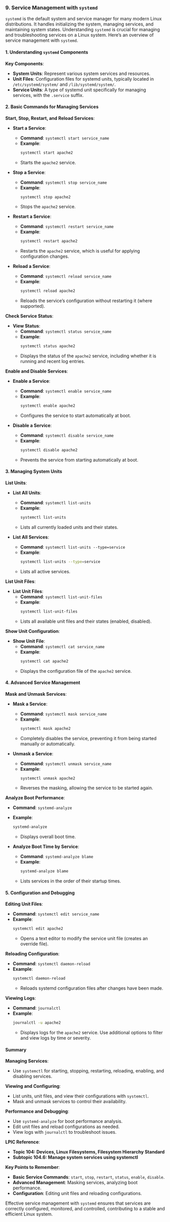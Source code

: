 ### 9. Service Management with `systemd`

`systemd` is the default system and service manager for many modern Linux distributions. It handles initializing the system, managing services, and maintaining system states. Understanding `systemd` is crucial for managing and troubleshooting services on a Linux system. Here’s an overview of service management with `systemd`.

#### 1. **Understanding `systemd` Components**

**Key Components**:
- **System Units**: Represent various system services and resources.
- **Unit Files**: Configuration files for systemd units, typically located in `/etc/systemd/system/` and `/lib/systemd/system/`.
- **Service Units**: A type of systemd unit specifically for managing services, with the `.service` suffix.

#### 2. **Basic Commands for Managing Services**

**Start, Stop, Restart, and Reload Services**:

- **Start a Service**:
  - **Command**: `systemctl start service_name`
  - **Example**:
    ```bash
    systemctl start apache2
    ```
  - Starts the `apache2` service.

- **Stop a Service**:
  - **Command**: `systemctl stop service_name`
  - **Example**:
    ```bash
    systemctl stop apache2
    ```
  - Stops the `apache2` service.

- **Restart a Service**:
  - **Command**: `systemctl restart service_name`
  - **Example**:
    ```bash
    systemctl restart apache2
    ```
  - Restarts the `apache2` service, which is useful for applying configuration changes.

- **Reload a Service**:
  - **Command**: `systemctl reload service_name`
  - **Example**:
    ```bash
    systemctl reload apache2
    ```
  - Reloads the service’s configuration without restarting it (where supported).

**Check Service Status**:

- **View Status**:
  - **Command**: `systemctl status service_name`
  - **Example**:
    ```bash
    systemctl status apache2
    ```
  - Displays the status of the `apache2` service, including whether it is running and recent log entries.

**Enable and Disable Services**:

- **Enable a Service**:
  - **Command**: `systemctl enable service_name`
  - **Example**:
    ```bash
    systemctl enable apache2
    ```
  - Configures the service to start automatically at boot.

- **Disable a Service**:
  - **Command**: `systemctl disable service_name`
  - **Example**:
    ```bash
    systemctl disable apache2
    ```
  - Prevents the service from starting automatically at boot.

#### 3. **Managing System Units**

**List Units**:

- **List All Units**:
  - **Command**: `systemctl list-units`
  - **Example**:
    ```bash
    systemctl list-units
    ```
  - Lists all currently loaded units and their states.

- **List All Services**:
  - **Command**: `systemctl list-units --type=service`
  - **Example**:
    ```bash
    systemctl list-units --type=service
    ```
  - Lists all active services.

**List Unit Files**:

- **List Unit Files**:
  - **Command**: `systemctl list-unit-files`
  - **Example**:
    ```bash
    systemctl list-unit-files
    ```
  - Lists all available unit files and their states (enabled, disabled).

**Show Unit Configuration**:

- **Show Unit File**:
  - **Command**: `systemctl cat service_name`
  - **Example**:
    ```bash
    systemctl cat apache2
    ```
  - Displays the configuration file of the `apache2` service.

#### 4. **Advanced Service Management**

**Mask and Unmask Services**:

- **Mask a Service**:
  - **Command**: `systemctl mask service_name`
  - **Example**:
    ```bash
    systemctl mask apache2
    ```
  - Completely disables the service, preventing it from being started manually or automatically.

- **Unmask a Service**:
  - **Command**: `systemctl unmask service_name`
  - **Example**:
    ```bash
    systemctl unmask apache2
    ```
  - Reverses the masking, allowing the service to be started again.

**Analyze Boot Performance**:

- **Command**: `systemd-analyze`
- **Example**:
  ```bash
  systemd-analyze
  ```
  - Displays overall boot time.

- **Analyze Boot Time by Service**:
  - **Command**: `systemd-analyze blame`
  - **Example**:
    ```bash
    systemd-analyze blame
    ```
  - Lists services in the order of their startup times.

#### 5. **Configuration and Debugging**

**Editing Unit Files**:

- **Command**: `systemctl edit service_name`
- **Example**:
  ```bash
  systemctl edit apache2
  ```
  - Opens a text editor to modify the service unit file (creates an override file).

**Reloading Configuration**:

- **Command**: `systemctl daemon-reload`
- **Example**:
  ```bash
  systemctl daemon-reload
  ```
  - Reloads systemd configuration files after changes have been made.

**Viewing Logs**:

- **Command**: `journalctl`
- **Example**:
  ```bash
  journalctl -u apache2
  ```
  - Displays logs for the `apache2` service. Use additional options to filter and view logs by time or severity.

#### Summary

**Managing Services**:
- Use `systemctl` for starting, stopping, restarting, reloading, enabling, and disabling services.

**Viewing and Configuring**:
- List units, unit files, and view their configurations with `systemctl`.
- Mask and unmask services to control their availability.

**Performance and Debugging**:
- Use `systemd-analyze` for boot performance analysis.
- Edit unit files and reload configurations as needed.
- View logs with `journalctl` to troubleshoot issues.

**LPIC Reference**:
- **Topic 104: Devices, Linux Filesystems, Filesystem Hierarchy Standard**
- **Subtopic 104.6: Manage system services using systemctl**

**Key Points to Remember**:
- **Basic Service Commands**: `start`, `stop`, `restart`, `status`, `enable`, `disable`.
- **Advanced Management**: Masking services, analyzing boot performance.
- **Configuration**: Editing unit files and reloading configurations.

Effective service management with `systemd` ensures that services are correctly configured, monitored, and controlled, contributing to a stable and efficient Linux system.